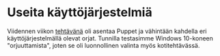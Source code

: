 # Useita käyttöjärjestelmiä
Viidennen viikon [tehtävänä](http://terokarvinen.com/2017/aikataulu-palvelinten-hallinta-ict4tn022-3-5-op-uusi-ops-loppusyksy-2017-p5#comment-23294) oli asentaa Puppet ja vähintään kahdella eri käyttöjärjestelmällä olevat orjat. Tunnilla testasimme Windows 10-koneen "orjuuttamista", joten se oli luonnollinen valinta myös kotitehtävässä.

